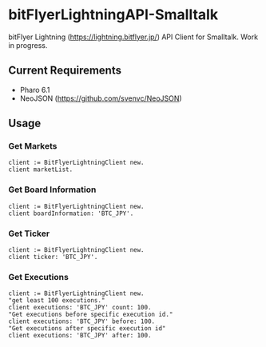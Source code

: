 # bitFlyerLightningAPI-Smalltalk

bitFlyer Lightning (https://lightning.bitflyer.jp/) API Client for Smalltalk. Work in progress.

## Current Requirements
- Pharo 6.1
- NeoJSON (https://github.com/svenvc/NeoJSON)

## Usage

### Get Markets

```smalltalk
client := BitFlyerLightningClient new.
client marketList.
```

### Get Board Information

```smalltalk
client := BitFlyerLightningClient new.
client boardInformation: 'BTC_JPY'.
```

### Get Ticker

```smalltalk
client := BitFlyerLightningClient new.
client ticker: 'BTC_JPY'.
```

### Get Executions

```smalltalk
client := BitFlyerLightningClient new.
"get least 100 executions."
client executions: 'BTC_JPY' count: 100.
"Get executions before specific execution id."
client executions: 'BTC_JPY' before: 100.
"Get executions after specific execution id"
client executions: 'BTC_JPY' after: 100.
```